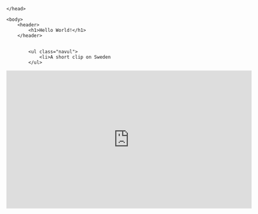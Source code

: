 
<html>
	<head>
		<title>Hello</title>
		<meta charset="UTF-8">
		<meta name="author" content="Kartik Javali">

	</head>

	<body>
		<header>
			<h1>Hello World!</h1>
		</header>


			<ul class="navul">
				<li>A short clip on Sweden
			</ul>

<iframe src="https://player.vimeo.com/video/139564068" width="640" height="360" frameborder="0" allowfullscreen></iframe>
	</body>
</html>
